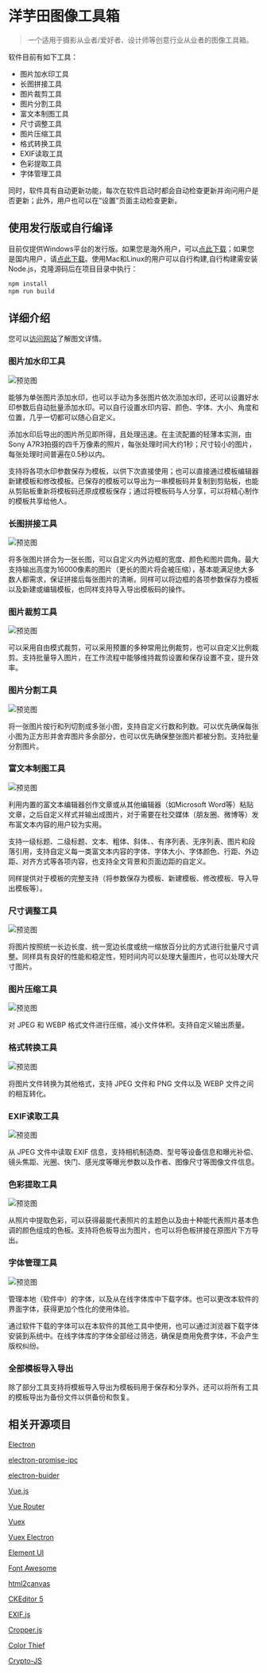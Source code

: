 # 洋芋田图像工具箱

> 一个适用于摄影从业者/爱好者、设计师等创意行业从业者的图像工具箱。

软件目前有如下工具：

- 图片加水印工具
- 长图拼接工具
- 图片裁剪工具
- 图片分割工具
- 富文本制图工具
- 尺寸调整工具
- 图片压缩工具
- 格式转换工具
- EXIF读取工具
- 色彩提取工具
- 字体管理工具

同时，软件具有自动更新功能，每次在软件启动时都会自动检查更新并询问用户是否更新；此外，用户也可以在“设置”页面主动检查更新。

## 使用发行版或自行编译

目前仅提供Windows平台的发行版。如果您是海外用户，可以[点此下载](https://github.com/CNOliverZhang/PotatofieldImageToolkit/releases/latest)；如果您是国内用户，请[点此下载](https://imagetoolkit.potatofield.cn/)。使用Mac和Linux的用户可以自行构建,自行构建需安装Node.js，克隆源码后在项目目录中执行：

```javascript
npm install
npm run build
```

## 详细介绍

您可以[访问网站](https://imagetoolkit.potatofield.cn)了解图文详情。

### 图片加水印工具

![预览图](https://files.potatofield.cn/ImageToolkit/Tools/Images/watermark.png)

能够为单张图片添加水印，也可以手动为多张图片依次添加水印，还可以设置好水印参数后自动批量添加水印。可以自行设置水印内容、颜色、字体、大小、角度和位置，几乎一切都可以随心自定义。

添加水印后导出的图片所见即所得，且处理迅速。在主流配置的轻薄本实测，由Sony A7R3拍摄的四千万像素的照片，每张处理时间大约1秒；尺寸较小的图片，每张处理时间普遍在0.5秒以内。

支持将各项水印参数保存为模板，以供下次直接使用；也可以直接通过模板编辑器新建模板和修改模板。已保存的模板可以导出为一串模板码并复制到剪贴板，也能从剪贴板重新将模板码还原成模板保存；通过将模板码与人分享，可以将精心制作的模板共享给他人。

### 长图拼接工具

![预览图](https://files.potatofield.cn/ImageToolkit/Tools/Images/splicer.png)

将多张图片拼合为一张长图，可以自定义内外边框的宽度、颜色和图片圆角。最大支持输出高度为16000像素的图片（更长的图片将会被压缩），基本能满足绝大多数人都需求，保证拼接后每张图片的清晰。同样可以将边框的各项参数保存为模板以及新建或编辑模板，也同样支持导入导出模板码的操作。

### 图片裁剪工具

![预览图](https://files.potatofield.cn/ImageToolkit/Tools/Images/cropper.png)

可以采用自由模式裁剪，可以采用预置的多种常用比例裁剪，也可以自定义比例裁剪。支持批量导入图片，在工作流程中能够维持裁剪设置和保存设置不变，提升效率。

### 图片分割工具

![预览图](https://files.potatofield.cn/ImageToolkit/Tools/Images/slicer.png)

将一张图片按行和列切割成多张小图，支持自定义行数和列数。可以优先确保每张小图为正方形并舍弃图片多余部分，也可以优先确保整张图片都被分割。支持批量分割图片。

### 富文本制图工具

![预览图](https://files.potatofield.cn/ImageToolkit/Tools/Images/textToImage.png)

利用内置的富文本编辑器创作文章或从其他编辑器（如Microsoft Word等）粘贴文章，之后自定义样式并输出成图片，对于需要在社交媒体（朋友圈、微博等）发布富文本内容的用户较为实用。

支持一级标题、二级标题、文本、粗体、斜体、、有序列表、无序列表、图片和段落引用，支持自定义每一类富文本内容的字体、字体大小、字体颜色、行距、外边距、对齐方式等各项内容，也支持全文背景和页面边距的自定义。

同样提供对于模板的完整支持（将参数保存为模板、新建模板、修改模板、导入导出模板等）。

### 尺寸调整工具

![预览图](https://files.potatofield.cn/ImageToolkit/Tools/Images/resizer.png)

将图片按照统一长边长度、统一宽边长度或统一缩放百分比的方式进行批量尺寸调整。同样具有良好的性能和稳定性，短时间内可以处理大量图片，也可以处理大尺寸图片。

### 图片压缩工具

![预览图](https://files.potatofield.cn/ImageToolkit/Tools/Images/compress.png)

对 JPEG 和 WEBP 格式文件进行压缩，减小文件体积。支持自定义输出质量。

### 格式转换工具

![预览图](https://files.potatofield.cn/ImageToolkit/Tools/Images/convert.png)

将图片文件转换为其他格式，支持 JPEG 文件和 PNG 文件以及 WEBP 文件之间的相互转化。

### EXIF读取工具

![预览图](https://files.potatofield.cn/ImageToolkit/Tools/Images/exif.png)

从 JPEG 文件中读取 EXIF 信息，支持相机制造商、型号等设备信息和曝光补偿、镜头焦距、光圈、快门、感光度等曝光参数以及作者、图像尺寸等图像文件信息。

### 色彩提取工具

![预览图](https://files.potatofield.cn/ImageToolkit/Tools/Images/palette.png)

从照片中提取色彩，可以获得最能代表照片的主题色以及由十种能代表照片基本色调的颜色组成的色板。支持将色板导出为图片，也可以将色板拼接在原图片下方导出。

### 字体管理工具

![预览图](https://files.potatofield.cn/ImageToolkit/Tools/Images/fonts.png)

管理本地（软件中）的字体，以及从在线字体库中下载字体。也可以更改本软件的界面字体，获得更加个性化的使用体验。

通过软件下载的字体可以在本软件的其他工具中使用，也可以通过浏览器下载字体安装到系统中。在线字体库的字体全部经过筛选，确保是商用免费字体，不会产生版权纠纷。

### 全部模板导入导出

除了部分工具支持将模板导入导出为模板码用于保存和分享外，还可以将所有工具的模板导出为备份文件以供备份和恢复。

## 相关开源项目

[Electron](https://github.com/electron/electron)

[electron-promise-ipc](https://github.com/sibnerian/electron-promise-ipc)

[electron-buider](https://github.com/electron-userland/electron-builder)

[Vue.js](https://github.com/vuejs/vue)

[Vue Router](https://github.com/vuejs/vue-router)

[Vuex](https://github.com/vuejs/vuex)

[Vuex Electron](https://github.com/vue-electron/vuex-electron)

[Element UI](https://github.com/ElemeFE/element)

[Font Awesome](https://github.com/FortAwesome/Font-Awesome)

[html2canvas](https://github.com/niklasvh/html2canvas)

[CKEditor 5](https://github.com/ckeditor/ckeditor5)

[EXIF.js](https://github.com/exif-js/exif-js)

[Cropper.js](https://github.com/fengyuanchen/cropperjs')

[Color Thief](https://github.com/lokesh/color-thief)

[Crypto-JS](https://github.com/brix/crypto-js)
